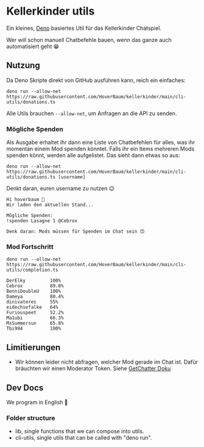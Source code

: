 # Kellerkinder utils

Ein kleines, [Deno](https://deno.com/) basiertes Util für das Kellerkinder Chatspiel.

Wer will schon manuell Chatbefehle bauen, wenn das ganze auch automatisiert geht 😁

## Nutzung

Da Deno Skripte direkt von GitHub ausführen kann, reich ein einfaches:

```shell
deno run --allow-net https://raw.githubusercontent.com/HoverBaum/kellerkinder/main/cli-utils/donations.ts
```

Alle Utils brauchen `--allow-net`, um Anfragen an die API zu senden.

### Mögliche Spenden

Als Ausgabe erhaltet ihr dann eine Liste von Chatbefehlen für alles, was ihr momentan einem Mod spenden könntet. Falls ihr ein Items mehreren Mods spenden könnt, werden alle aufgelistet. Das sieht dann etwas so aus:

```
deno run --allow-net https://raw.githubusercontent.com/HoverBaum/kellerkinder/main/cli-utils/donations.ts [username]
```

Denkt daran, euren username zu nutzen 😉

```
Hi hoverbaum 👋
Wir laden den aktuellen Stand...

Mögliche Spenden:
!spenden Lasagne 1 @Cebrox

Denk daran: Mods müssen für Spenden im Chat sein 🙃
```

### Mod Fortschritt

```shell
deno run --allow-net https://raw.githubusercontent.com/HoverBaum/kellerkinder/main/cli-utils/completion.ts
```

```
DerElky         100%
Cebrox          89.8%
BenniDoubleU    100%
Dameya          80.4%
dinivateres     55%
eidechsefalke   64%
Furiouspeet     52.2%
Ma1ubi          66.3%
MsSummersun     65.8%
Tbi994          100%
```

## Limitierungen

- Wir können leider nicht abfragen, welcher Mod gerade im Chat ist. Dafür bräuchten wir einen Moderator Token. Siehe [GetChatter Doku](https://dev.twitch.tv/docs/api/reference/#get-chatters)

## Dev Docs

We program in English 🏴󠁧󠁢󠁥󠁮󠁧󠁿

### Folder structure

- lib, single functions that we can compose into utils.
- cli-utils, single utils that can be called with "deno run".
